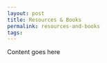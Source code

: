 ```yaml
---
layout: post
title: Resources & Books
permalink: resources-and-books
tags:
---
```


Content goes here
